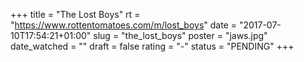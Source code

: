 +++
title = "The Lost Boys"
rt = "https://www.rottentomatoes.com/m/lost_boys"
date = "2017-07-10T17:54:21+01:00"
slug = "the_lost_boys"
poster = "jaws.jpg"
date_watched = ""
draft = false
rating = "-"
status = "PENDING"
+++